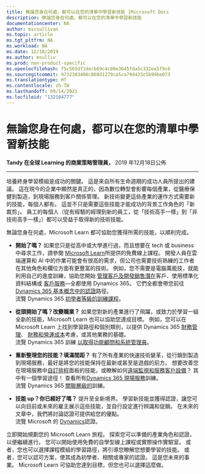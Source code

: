 ```yaml
---
title: 無論您身在何處，都可以在您的清單中學習新技能 |Microsoft Docs
description: 無論您身在何處，都可以在您的清單中學習新技能
documentationcenter: NA
author: micsullivan
ms.topic: article
ms.tgt_pltfrm: NA
ms.workload: NA
ms.date: 12/18/2019
ms.author: msulliv
ms.prod: non-product-specific
ms.openlocfilehash: f5c565df1decb69c4c00e3645fda5c332ea5f9c6
ms.sourcegitcommit: 9732383406c868d1279ca5ca79d423c5b99be073
ms.translationtype: HT
ms.contentlocale: zh-TW
ms.lasthandoff: 09/14/2021
ms.locfileid: "132104777"
---
```

# <a name="wherever-you-are-in-your-career-learning-new-skills-should-be-on-your-list"></a>無論您身在何處，都可以在您的清單中學習新技能

**Tandy 在全球 Learning 的商業策略管理員，** 2019 年12月18日公佈

___

培養終身學習模組是成功的關鍵。 這是來自所有生命週期的成功人員所提出的建議。 這在現今的企業中顯然是真正的，因為數位轉型會影響每個產業，從醫療保健到製造，到現場服務到客戶關係管理。 新技術變更這些產業的運作方式需要新的技能，每個人都有。 這並不只是需要這些技能才能成功的背景工作角色的「新裁剪」。 員工的每個人（從有經驗的經理到新的員工，從「技術高手一樣」到「非技術高手一樣」）都可以受益于取得新的技術技能。

無論您身在何處，Microsoft Learn 都可協助您獲得所需的技能，以順利完成。

- **開始了嗎？** 如果您只是從高中或大學進行過，而且想要在 tech 或 business 中尋求工作，請參閱 [Microsoft Learn](https://docs.microsoft.com/learn/dynamics365/?WT.mc_id=BABlog5__Learn-blog-wwl)所提供的免費線上課程。  開發人員在雲端運算和 AI 中的作業可能會有很高的需求，但公司也需要技術熟練的工作者在其他角色和欄位方面有更豐富的技術。 例如，您不需要是電腦萬能技，就能利用自己的進度訓練，協助您開始 [管理客戶及開發銷售潛在](https://docs.microsoft.com/learn/modules/overview-d365-sales-professional/?WT.mc_id=BABlog5__Dynsalesleads-blog-wwl)客戶、使用標準化資料結構或 [客戶服務](https://docs.microsoft.com/learn/modules/get-started-with-dynamics-365-for-customer-service/?WT.mc_id=BABlog5__customerservice-blog-wwl)—全都使用 Dynamics 365。 它們全都會帶您前往 [Dynamics 365 基本概念中的認證](https://docs.microsoft.com/learn/certifications/d365-fundamentals)路徑。  
流覽 Dynamics 365 [初學者等級的訓練課程](https://docs.microsoft.com/learn/browse/?roles=functional-consultant&products=dynamics&levels=beginner?WT.mc_id=BABlog5__dynbeginner_training-blog-wwl;)。

- **從頭開始了嗎？改變職業？** 如果您對新的產業進行了飛躍，或致力於學習一組全新的技能，Microsoft Learn 也可以協助您達成目標。 例如，您可以在 Microsoft Learn 上找到學習路徑和個別類別，以提供 Dynamics 365 [財務管理](https://docs.microsoft.com/learn/browse/?roles=functional-consultant&products=dynamics&levels=beginner&WT.mc_id=BABlog5__dynbeginner_training-blog-wwl)、 [財務和營運成本](https://docs.microsoft.com/learn/modules/get-started-cost-accounting-dyn365-finance/?WT.mc_id=BABlog5__costaccounting-blog-wwl)考慮，或其他業務的基礎。  
流覽 Dynamics 365 訓練 [以取得功能顧問和系統管理員](https://docs.microsoft.com/learn/browse/?roles=functional-consultant%2Cadministrator&products=dynamics&levels=beginner&WT.mc_id=BABlog5__functionalconsultants-blog-wwl)。

- **重新整理您的技能？填滿間距？** 有了所有產業的快速技術變革，從行銷到製造到現場服務，最好是將您的技能保持在最新或甚至是遊戲的前方。 想要改善您在現場服務中[自訂排程](https://docs.microsoft.com/learn/modules/customize-the-schedule-board-urs-dynamics-field-service/?WT.mc_id=BABlog5__scheduleboards-blog-wwl)面板的技能，或瞭解如何[遠端監視和服務客戶設備](https://docs.microsoft.com/learn/modules/remotely-monitor-and-service-customer-equipment/?WT.mc_id=BABlog5__customerservice_equipment-blog-wwl)？ 其中有一個學習途徑！ 查看所有[Dynamics 365 現場服務](https://docs.microsoft.com/learn/browse/?roles=functional-consultant&products=dynamics-field-service&WT.mc_id=BABlog5__dynfieldservice-blog-wwl)訓練。  
流覽 Dynamics 365 [關聯層級的](https://docs.microsoft.com/learn/browse/?roles=functional-consultant%2Cadministrator&products=dynamics&levels=intermediate&WT.mc_id=BABlog5__associateleveltrainings-blog-wwl)訓練。

- **技能 up？你已經好了嗎？** 提升至全新境界。 學習新技能並獲得認證，讓您可以向目前或未來的雇主展示這些技能，並自行設定進行辨識和促銷。 在未來的文章中，我們將討論認證可提供給您的優點。  
流覽 Microsoft 的 [Dynamics](https://docs.microsoft.com/learn/certifications/d365-fundamentals?WT.mc_id=BABlog5__dyncertifications-blog-wwl)認證。

立即開始規劃您的 Microsoft Learn 旅程。 探索您可以準備的產業角色和認證，以便繼續進行。 您可以開始使用免費的自學型線上課程或實際操作實驗室。 或者，您也可以選擇課程模組的學習路徑，將引導您瞭解您想要學習的技能。 或者，您可以認可方案，使其成為初學者、相關或專家的認證。 這是您未來的事業。 Microsoft Learn 可協助您達到目標，但您也可以選擇這麼做。